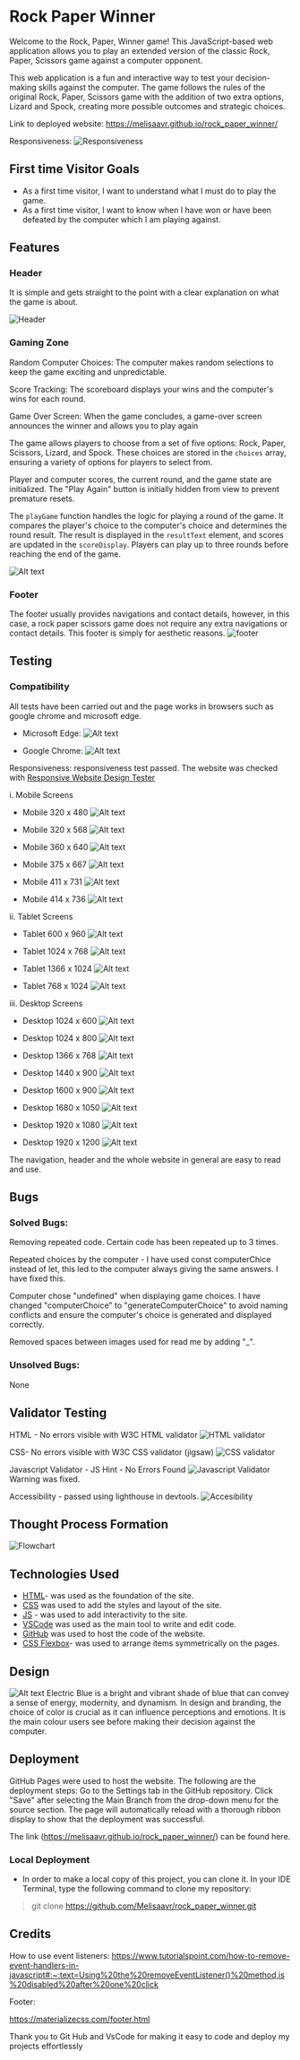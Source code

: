 # Rock Paper Winner
Welcome to the Rock, Paper, Winner  game! This JavaScript-based web application allows you to play an extended version of the classic Rock, Paper, Scissors game against a computer opponent.

This web application is a fun and interactive way to test your decision-making skills against the computer. The game follows the rules of the original Rock, Paper, Scissors game with the addition of two extra options, Lizard and Spock, creating more possible outcomes and strategic choices.

Link to deployed website: https://melisaavr.github.io/rock_paper_winner/

Responsiveness: 
![Responsiveness](assets/documentation/responsiveness.png)



## First time Visitor Goals
* As a first time visitor, I want to understand what I must do to play the game. 
* As a first time visitor, I want to know when I have won or have been defeated by the computer which I am playing against. 


## Features

### Header
It is simple and gets straight to the point with a clear explanation on what the game is about. 

![Header](assets/documentation/header.png)

### Gaming Zone
Random Computer Choices: The computer makes random selections to keep the game exciting and unpredictable.

Score Tracking: The scoreboard displays your wins and the computer's wins for each round.

Game Over Screen: When the game concludes, a game-over screen announces the winner and allows you to play again

The game allows players to choose from a set of five options: Rock, Paper, Scissors, Lizard, and Spock.
These choices are stored in the `choices` array, ensuring a variety of options for players to select from.

Player and computer scores, the current round, and the game state are initialized.
The "Play Again" button is initially hidden from view to prevent premature resets.

The `playGame` function handles the logic for playing a round of the game.
It compares the player's choice to the computer's choice and determines the round result.
The result is displayed in the `resultText` element, and scores are updated in the `scoreDisplay`.
Players can play up to three rounds before reaching the end of the game.

![Alt text](<assets/documentation/gaming zone 1.png>)

### Footer
The footer usually provides navigations and contact details, however, in this case, a rock paper scissors game does not require any extra navigations or contact details. This footer is simply for aesthetic reasons. 
![footer](assets/documentation/footer.png)

## Testing


### Compatibility
All tests have been carried out and the page works in browsers such as google chrome and microsoft edge. 
* Microsoft Edge: 
![Alt text](<assets/documentation/microsoft edge testing.png>)

* Google Chrome: 
![Alt text](<assets/documentation/chrome testing.png>)



Responsiveness: responsiveness test passed.
The website was checked with [Responsive Website Design Tester](https://responsivedesignchecker.com/)

i. Mobile Screens

* Mobile 320 x 480
![Alt text](<assets/documentation/responsiveness mobile 320 480.png>)

* Mobile 320 x 568
![Alt text](<assets/documentation/responsiveness mobile 320 568.png>)

* Mobile 360 x 640 
![Alt text](<assets/documentation/responsiveness mobile 360 640.png>)

* Mobile 375 x 667
![Alt text](<assets/documentation/responsiveness mobile 375 667.png>)

* Mobile 411 x 731
![Alt text](<assets/documentation/responsiveness mobile 411 731.png>)

* Mobile 414 x 736
![Alt text](<assets/documentation/responsiveness mobile 414 736.png>)

ii. Tablet Screens

* Tablet 600 x 960
![Alt text](<assets/documentation/responsiveness ipad 600 960.png>)

* Tablet 1024 x 768
![Alt text](<assets/documentation/responsiveness ipad 1024 768.png>)

* Tablet 1366 x 1024
![Alt text](<assets/documentation/responsiveness ipad 1366 1024.png>)

* Tablet 768 x 1024
![Alt text](<assets/documentation/responsivess ipad 768 1024.png>)

iii. Desktop Screens
* Desktop 1024 x 600
![Alt text](<assets/documentation/responsiveness desktop 1024 600.png>)

* Desktop 1024 x 800
![Alt text](<assets/documentation/responsiveness desktop 1024 800.png>)

* Desktop 1366 x 768
![Alt text](<assets/documentation/responsiveness desktop 1366 768.png>)

* Desktop 1440 x 900
![Alt text](<assets/documentation/responsiveness desktop 1440 900.png>)

* Desktop 1600 x 900 
![Alt text](<assets/documentation/responsiveness desktop 1600 900.png>)

* Desktop 1680 x 1050
![Alt text](<assets/documentation/responsiveness desktop 1680 1050.png>)

* Desktop 1920 x 1080
![Alt text](<assets/documentation/responsiveness desktop 1920 1080.png>)

* Desktop 1920 x 1200 
![Alt text](<assets/documentation/responsiveness desktop 1920 1200.png>)

The navigation, header and the whole website in general are easy to read and use.

## Bugs
### Solved Bugs: 
Removing repeated code. Certain code has been repeated up to 3 times. 

Repeated choices by the computer - I have used const computerChice instead of let, this led to the computer always giving the same answers. I have fixed this. 

Computer chose "undefined" when displaying game choices. I have changed "computerChoice" to "generateComputerChoice" to avoid naming conflicts and ensure the computer's choice is generated and displayed correctly. 

Removed spaces between images used for read me by adding "_".


### Unsolved Bugs: 
None

## Validator Testing
HTML - No errors visible with W3C HTML validator
![HTML validator](<assets/documentation/html validator.png>)

CSS- No errors visible with W3C CSS validator (jigsaw)
![CSS validator](<assets/documentation/css validator.png>)

Javascript Validator - JS Hint - No Errors Found
![Javascript Validator](<assets/documentation/js validator.png>)
Warning was fixed. 

Accessibility - passed using lighthouse in devtools.
![Accesibility](<assets/documentation/accesibility new.png>)

## Thought Process Formation
![Flowchart](assets/documentation/flowchartt.png)


## Technologies Used
* [HTML](https://developer.mozilla.org/en-US/docs/Web/HTML)- was used as the foundation of the site.
* [CSS](https://developer.mozilla.org/en-US/docs/Web/css-) was used to add the styles and layout of the site.
* [JS](https://www.w3schools.com/js/) - was used to add interactivity to the site.
* [VSCode](https://code.visualstudio.com/) was used as the main tool to write and edit code.
* [GitHub](https://github.com/) was used to host the code of the website.
* [CSS Flexbox](https://developer.mozilla.org/en-US/docs/Learn/CSS/CSS_layout/Flexbox)- was used to arrange items symmetrically on the pages.

## Design
![Alt text](documentation/images/007bff.png)
Electric Blue is a bright and vibrant shade of blue that can convey a sense of energy, modernity, and dynamism. In design and branding, the choice of color is crucial as it can influence perceptions and emotions. It is the main colour users see before making their decision against the computer.


## Deployment
GitHub Pages were used to host the website. The following are the deployment steps: Go to the Settings tab in the GitHub repository. Click "Save" after selecting the Main Branch from the drop-down menu for the source section. The page will automatically reload with a thorough ribbon display to show that the deployment was successful.

The link  (https://melisaavr.github.io/rock_paper_winner/) can be found here.

###  Local Deployment
* In order to make a local copy of this project, you can clone it. In your IDE Terminal, type the following command to clone my repository:

> git clone https://github.com/Melisaavr/rock_paper_winner.git


## Credits
How to use event listeners: 
https://www.tutorialspoint.com/how-to-remove-event-handlers-in-javascript#:~:text=Using%20the%20removeEventListener()%20method,is%20disabled%20after%20one%20click

Footer: 

https://materializecss.com/footer.html

Thank you to Git Hub and VsCode for making it easy to code and deploy my projects effortlessly